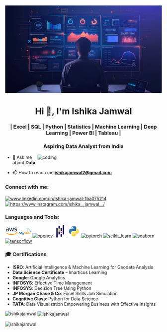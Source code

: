 ![logo](https://github.com/Sanskar0404/Sanskar0404/blob/main/95fe7a6efd8ed2054a5552dda2d78731.jpg)
<h1 align="center">Hi 👋, I'm Ishika Jamwal</h1>
<h3 align="center">| Excel | SQL | Python | Statistics | Machine Learning | Deep Learning | Power BI | Tableau |
<h3 align="center">Aspiring Data Analyst from India</h3>
<img align="right" alt="coding" width="400" src="https://media.tenor.com/images/7db4eaa3e47272c8e58ee018fc390b7d/tenor.gif">

  
- 💬 Ask me about **Data**

- 📫 How to reach me **ishikajamwal2@gmail.com**

<h3 align="left">Connect with me:</h3>
<p align="left">
<a href="https://linkedin.com/in/www.linkedin.com/in/ishika-jamwal-1ba075214" target="blank"><img align="center" src="https://raw.githubusercontent.com/rahuldkjain/github-profile-readme-generator/master/src/images/icons/Social/linked-in-alt.svg" alt="www.linkedin.com/in/ishika-jamwal-1ba075214" height="30" width="40" /></a>
<a href="https://instagram.com/https://www.instagram.com/ishika__jamwal__/" target="blank"><img align="center" src="https://raw.githubusercontent.com/rahuldkjain/github-profile-readme-generator/master/src/images/icons/Social/instagram.svg" alt="https://www.instagram.com/ishika__jamwal__/" height="30" width="40" /></a>
</p>

<h3 align="left">Languages and Tools:</h3>
<p align="left"> <a href="https://aws.amazon.com" target="_blank" rel="noreferrer"> <img src="https://raw.githubusercontent.com/devicons/devicon/master/icons/amazonwebservices/amazonwebservices-original-wordmark.svg" alt="aws" width="40" height="40"/> </a> <a href="https://www.mysql.com/" target="_blank" rel="noreferrer"> <img src="https://raw.githubusercontent.com/devicons/devicon/master/icons/mysql/mysql-original-wordmark.svg" alt="mysql" width="40" height="40"/> </a> <a href="https://opencv.org/" target="_blank" rel="noreferrer"> <img src="https://www.vectorlogo.zone/logos/opencv/opencv-icon.svg" alt="opencv" width="40" height="40"/> </a> <a href="https://pandas.pydata.org/" target="_blank" rel="noreferrer"> <img src="https://raw.githubusercontent.com/devicons/devicon/2ae2a900d2f041da66e950e4d48052658d850630/icons/pandas/pandas-original.svg" alt="pandas" width="40" height="40"/> </a> <a href="https://www.python.org" target="_blank" rel="noreferrer"> <img src="https://raw.githubusercontent.com/devicons/devicon/master/icons/python/python-original.svg" alt="python" width="40" height="40"/> </a> <a href="https://pytorch.org/" target="_blank" rel="noreferrer"> <img src="https://www.vectorlogo.zone/logos/pytorch/pytorch-icon.svg" alt="pytorch" width="40" height="40"/> </a> <a href="https://scikit-learn.org/" target="_blank" rel="noreferrer"> <img src="https://upload.wikimedia.org/wikipedia/commons/0/05/Scikit_learn_logo_small.svg" alt="scikit_learn" width="40" height="40"/> </a> <a href="https://seaborn.pydata.org/" target="_blank" rel="noreferrer"> <img src="https://seaborn.pydata.org/_images/logo-mark-lightbg.svg" alt="seaborn" width="40" height="40"/> </a> <a href="https://www.tensorflow.org" target="_blank" rel="noreferrer"> <img src="https://www.vectorlogo.zone/logos/tensorflow/tensorflow-icon.svg" alt="tensorflow" width="40" height="40"/> </a> </p>

### 🎓 **Certifications**

- **ISRO**: Artificial Intelligence & Machine Learning for Geodata Analysis
-  **Data Science Certificate** – Imarticus Learning   
- **Google**: Google Analytics  
- **INFOSYS**: Effective Time Management  
- **INFOSYS**: Decision Tree Using Python  
- **JP Morgan Chase & Co**: Excel Skills Job Simulation  
- **Cognitive Class**: Python for Data Science  
- **TATA**: Data Visualization Empowering Business with Effective Insights  



<p><img align="left" src="https://github-readme-stats.vercel.app/api/top-langs?username=ishikajamwal&show_icons=true&locale=en&layout=compact" alt="ishikajamwal" /></p>

<p>&nbsp;<img align="center" src="https://github-readme-stats.vercel.app/api?username=ishikajamwal&show_icons=true&locale=en" alt="ishikajamwal" /></p>

<p><img align="center" src="https://github-readme-streak-stats.herokuapp.com/?user=ishikajamwal&" alt="ishikajamwal" /></p>
